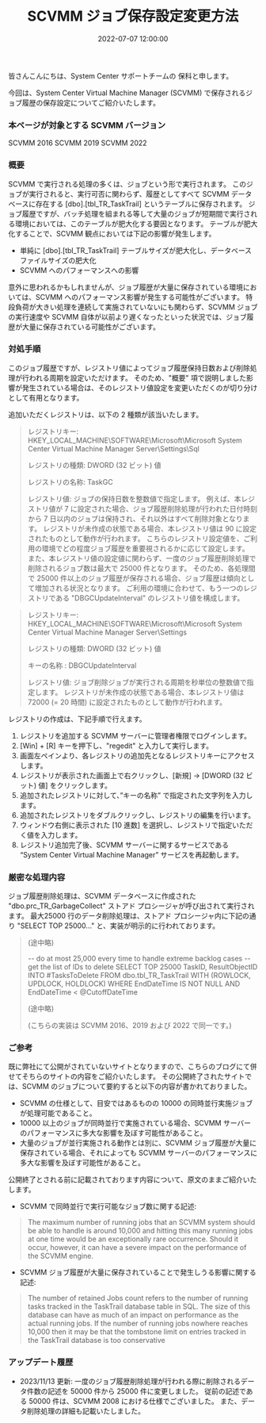 ﻿---
title: SCVMM ジョブ保存設定変更方法
date: 2022-07-07 12:00:00
tags:
  - SCVMM
  - HowTo
  - SCVMM Server
  - Job
disableDisclaimer: false
---

<!-- more -->
皆さんこんにちは、System Center サポートチームの 保科と申します。


今回は、System Center Virtual Machine Manager (SCVMM) で保存されるジョブ履歴の保存設定についてご紹介いたします。

### 本ページが対象とする SCVMM バージョン
SCVMM 2016
SCVMM 2019
SCVMM 2022

### 概要
SCVMM で実行される処理の多くは、ジョブという形で実行されます。
このジョブが実行されると、実行可否に関わらず、履歴としてすべて SCVMM データベースに存在する [dbo].[tbl_TR_TaskTrail] というテーブルに保存されます。
ジョブ履歴ですが、バッチ処理を組まれる等して大量のジョブが短期間で実行される環境においては、このテーブルが肥大化する要因となります。
テーブルが肥大化することで、SCVMM 観点においては下記の影響が発生します。
- 単純に [dbo].[tbl_TR_TaskTrail] テーブルサイズが肥大化し、データベースファイルサイズの肥大化
- SCVMM へのパフォーマンスへの影響

意外に思われるかもしれませんが、ジョブ履歴が大量に保存されている環境においては、SCVMM へのパフォーマンス影響が発生する可能性がございます。
特段負荷が大きい処理を連続して実施されていないにも関わらず、SCVMM ジョブの実行速度や SCVMM 自体が以前より遅くなったといった状況では、ジョブ履歴が大量に保存されている可能性がございます。

### 対処手順
このジョブ履歴ですが、レジストリ値によってジョブ履歴保持日数および削除処理が行われる周期を設定いただけます。
そのため、"概要" 項で説明しました影響が発生されている場合は、そのレジストリ値設定を変更いただくのが切り分けとして有用となります。

追加いただくレジストリは、以下の 2 種類が該当いたします。

> レジストリキー:
> HKEY_LOCAL_MACHINE\SOFTWARE\Microsoft\Microsoft System Center Virtual Machine Manager Server\Settings\Sql
>  
> レジストリの種類:
> DWORD (32 ビット) 値
>  
> レジストリの名称: 
> TaskGC
> 
> レジストリ値: 
> ジョブの保持日数を整数値で指定します。
> 例えば、本レジストリ値が 7 に設定された場合、ジョブ履歴削除処理が行われた日付時刻から 7 日以内のジョブは保持され、それ以外はすべて削除対象となります。
> レジストリが未作成の状態である場合、本レジストリ値は 90 に設定されたものとして動作が行われます。
> こちらのレジストリ設定値を、ご利用の環境でどの程度ジョブ履歴を重要視されるかに応じて設定します。
> また、本レジストリ値の設定値に関わらず、一度のジョブ履歴削除処理で削除されるジョブ数は最大で 25000 件となります。
> そのため、各処理間で 25000 件以上のジョブ履歴が保存される場合、ジョブ履歴は傾向として増加される状況となります。
> ご利用の環境に合わせて、もう一つのレジストリである "DBGCUpdateInterval" のレジストリ値を構成します。

> レジストリキー:
> HKEY_LOCAL_MACHINE\SOFTWARE\Microsoft\Microsoft System Center Virtual Machine Manager Server\Settings
>  
> レジストリの種類:
> DWORD (32 ビット) 値
>  
> キーの名称 : 
> DBGCUpdateInterval
>  
> レジストリ値: 
> ジョブ削除ジョブが実行される周期を秒単位の整数値で指定します。 
> レジストリが未作成の状態である場合、本レジストリ値は 72000 (= 20 時間) に設定されたものとして動作が行われます。

レジストリの作成は、下記手順で行えます。
1. レジストリを追加する SCVMM サーバーに管理者権限でログインします。
2. [Win] + [R] キーを押下し、"regedit" と入力して実行します。
3. 画面左ペインより、各レジストリの追加先となるレジストリキーにアクセスします。
4.  レジストリが表示された画面上で右クリックし、[新規] -> [DWORD (32 ビット) 値] をクリックします。
5. 追加されたレジストリに対して、”キーの名称” で指定された文字列を入力します。
6. 追加されたレジストリをダブルクリックし、レジストリの編集を行います。
7. ウィンドウ右側に表示された [10 進数] を選択し、レジストリで指定いただく値を入力します。
8. レジストリ追加完了後、SCVMM サーバーに関するサービスである “System Center Virtual Machine Manager” サービスを再起動します。

### 厳密な処理内容
ジョブ履歴削除処理は、SCVMM データベースに作成された "dbo.prc_TR_GarbageCollect" ストアド プロシージャが呼び出されて実行されます。
最大25000 行のデータ削除処理は、ストアド プロシージャ内に下記の通り "SELECT TOP 25000..." と、実装が明示的に行われております。
> (途中略)
> 
> \-\- do at most 25,000 every time to handle extreme backlog cases
> \-\- get the list of IDs to delete
> SELECT TOP 25000 TaskID, ResultObjectID
> INTO #TasksToDelete
> FROM dbo.tbl_TR_TaskTrail
> WITH (ROWLOCK, UPDLOCK, HOLDLOCK)
> WHERE EndDateTime IS NOT NULL AND EndDateTime \< @CutoffDateTime
>
> (途中略)
>
> (こちらの実装は SCVMM 2016、2019 および 2022 で同一です。)


### ご参考
既に弊社にて公開がされていないサイトとなりますので、こちらのブログにて併せてそちらのサイトの内容をご紹介いたします。
その公開終了されたサイトでは、SCVMM のジョブについて要約すると以下の内容が書かれておりました。
- SCVMM の仕様として、目安ではあるものの 10000 の同時並行実施ジョブが処理可能であること。
- 10000 以上のジョブが同時並行で実施されている場合、SCVMM サーバーのパフォーマンスに多大な影響を及ぼす可能性があること。
- 大量のジョブが並行実施される動作とは別に、SCVMM ジョブ履歴が大量に保存されている場合、それによっても SCVMM サーバーのパフォーマンスに多大な影響を及ぼす可能性があること。

公開終了とされる前に記載されております内容について、原文のままご紹介いたします。
- SCVMM で同時並行で実行可能なジョブ数に関する記述:
> The maximum number of running jobs that an SCVMM system should be able to handle is around 10,000 and hitting this many running jobs at one time would be an exceptionally rare occurrence. 
> Should it occur, however, it can have a severe impact on the performance of the SCVMM engine.

- SCVMM ジョブ履歴が大量に保存されていることで発生しうる影響に関する記述:
> The number of retained Jobs count refers to the number of running tasks tracked in the TaskTrail database table in SQL. 
> The size of this database can have as much of an impact on performance as the actual running jobs. 
> If the number of running jobs nowhere reaches 10,000 then it may be that the tombstone limit on entries tracked in the TaskTrail database is too conservative

### アップデート履歴
- 2023/11/13 更新:
一度のジョブ履歴削除処理が行われる際に削除されるデータ件数の記述を 50000 件から 25000 件に変更しました。
従前の記述である 50000 件は、SCVMM 2008 における仕様でございました。
また、データ削除処理の詳細も記載いたしました。